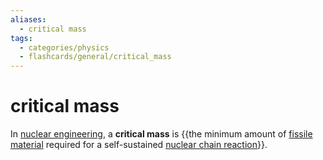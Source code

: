 ```yaml
---
aliases:
  - critical mass
tags:
  - categories/physics
  - flashcards/general/critical_mass
---
```


# critical mass

In [nuclear engineering](nuclear%20engineering.md), a __critical mass__ is {{the minimum amount of [fissile material](fissile%20material.md) required for a self-sustained [nuclear chain reaction](nuclear%20chain%20reaction.md)}}. <!--SR:!2023-06-14,25,250-->
